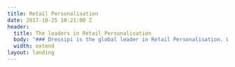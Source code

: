 ```yaml
---
title: Retail Personalisation
date: 2017-10-25 10:21:00 Z
header:
  title: The leaders in Retail Personalisation
  body: "### Dressipi is the global leader in Retail Personalisation. We give each customer their own tailored shopping experience online and instore, enabling retailers to match customers with products and experiences to influence buying behaviour at scale."
  width: extend
layout: landing
---
```


